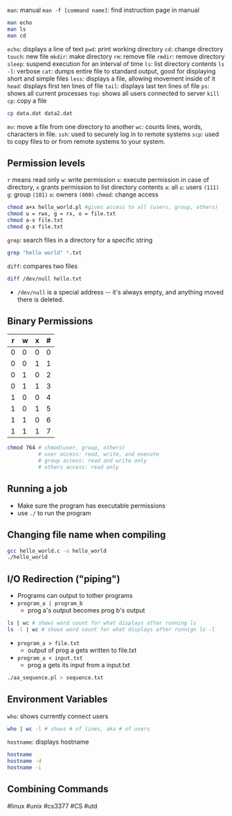 `man`: manual
`man -f [command name]`: find instruction page in manual
```bash
man echo
man ls
man cd
```
`echo`: displays a line of text
`pwd`: print working directory
`cd`: change directory
`touch`: new file
`mkdir`: make directory
`rm`: remove file
`rmdir`: remove directory
`sleep`: suspend execution for an interval of time
`ls`: list directory contents
	`ls -l`: verbose
`cat`: dumps entire file to standard output, good for displaying short and simple files
`less`: displays a file, allowing movement inside of it
`head`: displays first ten lines of file
`tail`: displays last ten lines of file
`ps`: shows all current processes
`top`: shows all users connected to server
`kill`
`cp`: copy a file
```bash
cp data.dat data2.dat
```
`mv`: move a file from one directory to another
`wc`: counts lines, words, characters in file.
`ssh`: used to securely log in to remote systems
`scp`: used to copy files to or from remote systems to your system.

## Permission levels
`r` means read only 
`w`: write permission 
`x`: execute permission 
	in case of directory, `x` grants permission to list directory contents
`a`: all
`u`: users `(111)`
`g`: group `(101)`
`o`: owners `(000)`
`chmod`: change access
```bash
chmod a+x hello_world.pl #gives access to all (users, group, others)
chmod u = rwx, g = rx, o = file.txt
chmod a-x file.txt
chmod g-x file.txt
```
`grep`: search files in a directory for a specific string
```bash
grep "hello world" *.txt
```
`diff`: compares two files
```bash
diff /dev/null hello.txt
```
- `/dev/null` is a special address -- it's always empty, and anything moved there is deleted.
## Binary Permissions
| r   | w   | x   | #   |
| --- | --- | --- | --- |
| 0   | 0   | 0   | 0   |
| 0   | 0   | 1   | 1   |
| 0   | 1   | 0   | 2   |
| 0   | 1   | 1   | 3   |
| 1   | 0   | 0   | 4   |
| 1   | 0   | 1   | 5   |
| 1   | 1   | 0   | 6   |
| 1   | 1   | 1   | 7   |
```bash
chmod 764 # chmod(user, group, others)
		  # user access: read, write, and execute
		  # group access: read and write only
		  # others access: read only
```

## Running a job
- Make sure the program has executable permissions
- use `./` to run the program

## Changing file name when compiling
```bash
gcc hello_world.c -o hello_world
./hello_world
```

## I/O Redirection ("piping")
- Programs can output to tother programs
- `program_a | program_b`
	- prog a's output becomes prog b's output
```bash
ls | wc # shows word count for what displays after running ls
ls -l | wc # shows word count for what displays after runnign ls -l
```
- `program_a > file.txt`
	- output of prog a gets written to file.txt
- `program_a < input.txt`
	- prog a gets its input from a input.txt
```bash
./aa_sequence.pl > sequence.txt
```

## Environment Variables
`who`: shows currently connect users
```bash
who | wc -l # shows # of lines, aka # of users
```
`hostname`: displays hostname
```bash
hostname
hostname -d
hostname -i
```

## Combining Commands

#linux #unix #cs3377 #CS #utd 
